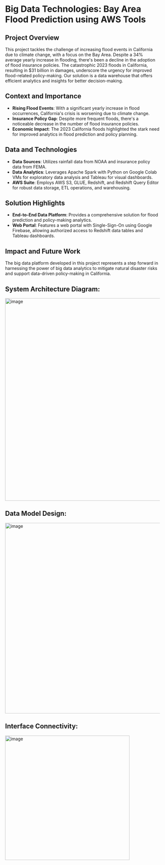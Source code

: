 
# Big Data Technologies: Bay Area Flood Prediction using AWS Tools

## Project Overview
This project tackles the challenge of increasing flood events in California due to climate change, with a focus on the Bay Area. Despite a 34% average yearly increase in flooding, there's been a decline in the adoption of flood insurance policies. The catastrophic 2023 floods in California, resulting in $31 billion in damages, underscore the urgency for improved flood-related policy-making. Our solution is a data warehouse that offers efficient analytics and insights for better decision-making.

## Context and Importance
- **Rising Flood Events**: With a significant yearly increase in flood occurrences, California's crisis is worsening due to climate change.
- **Insurance Policy Gap**: Despite more frequent floods, there's a noticeable decrease in the number of flood insurance policies.
- **Economic Impact**: The 2023 California floods highlighted the stark need for improved analytics in flood prediction and policy planning.

## Data and Technologies
- **Data Sources**: Utilizes rainfall data from NOAA and insurance policy data from FEMA.
- **Data Analytics**: Leverages Apache Spark with Python on Google Colab VMs for exploratory data analysis and Tableau for visual dashboards.
- **AWS Suite**: Employs AWS S3, GLUE, Redshift, and Redshift Query Editor for robust data storage, ETL operations, and warehousing.

## Solution Highlights
- **End-to-End Data Platform**: Provides a comprehensive solution for flood prediction and policy-making analytics.
- **Web Portal**: Features a web portal with Single-Sign-On using Google Firebase, allowing authorized access to Redshift data tables and Tableau dashboards.

## Impact and Future Work
The big data platform developed in this project represents a step forward in harnessing the power of big data analytics to mitigate natural disaster risks and support data-driven policy-making in California.

## System Architecture Diagram:
<img width="659" alt="image" src="https://github.com/SANGAMITHRAMURUGESAN/Big-Data-Technologies-Bay-Area-Flood-Prediction-using-AWS-Tools/assets/78456699/64656988-b949-4b32-a8ac-31fcf72be43d">

## Data Model Design:
<img width="620" alt="image" src="https://github.com/SANGAMITHRAMURUGESAN/Big-Data-Technologies-Bay-Area-Flood-Prediction-using-AWS-Tools/assets/78456699/33653738-e629-4a2f-8a5a-73e7bffbdef4">

## Interface Connectivity:
<img width="405" alt="image" src="https://github.com/SANGAMITHRAMURUGESAN/Big-Data-Technologies-Bay-Area-Flood-Prediction-using-AWS-Tools/assets/78456699/01192aee-2b10-472a-a26f-75473c68f579">
